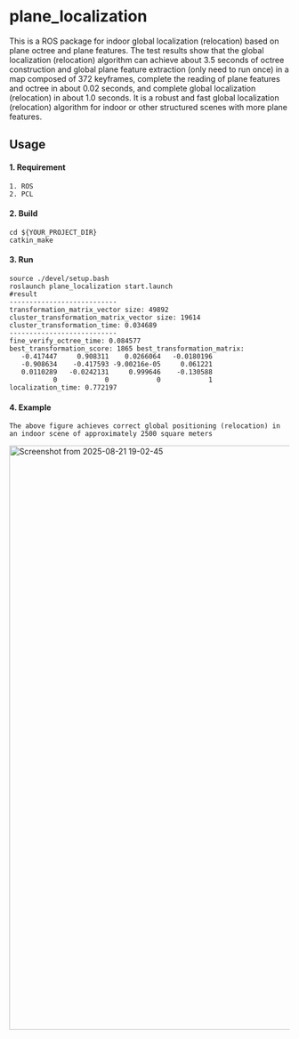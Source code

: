 # plane_localization
This is a ROS package for indoor global localization (relocation) based on plane octree and plane features. The test results show that the global localization (relocation) algorithm can achieve about 3.5 seconds of octree construction and global plane feature extraction (only need to run once) in a map composed of 372 keyframes, complete the reading of plane features and octree in about 0.02 seconds, and complete global localization (relocation) in about 1.0 seconds. It is a robust and fast global localization (relocation) algorithm for indoor or other structured scenes with more plane features.

## Usage
#### 1. Requirement
```
1. ROS
2. PCL
```

#### 2. Build
```
cd ${YOUR_PROJECT_DIR}
catkin_make
```

#### 3. Run
```
source ./devel/setup.bash
roslaunch plane_localization start.launch
#result
---------------------------
transformation_matrix_vector size: 49892
cluster_transformation_matrix_vector size: 19614
cluster_transformation_time: 0.034689
---------------------------
fine_verify_octree_time: 0.084577
best_transformation_score: 1865 best_transformation_matrix: 
   -0.417447     0.908311    0.0266064   -0.0180196
   -0.908634    -0.417593 -9.00216e-05     0.061221
   0.0110289   -0.0242131     0.999646    -0.130588
           0            0            0            1
localization_time: 0.772197
```
#### 4. Example
```
The above figure achieves correct global positioning (relocation) in an indoor scene of approximately 2500 square meters
```
<img width="1183" height="1051" alt="Screenshot from 2025-08-21 19-02-45" src="https://github.com/user-attachments/assets/1d5cfc66-71d8-4679-8657-56e9c63406a5" />
